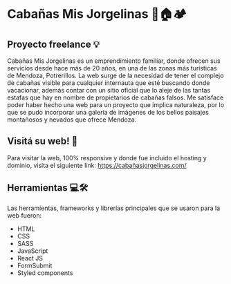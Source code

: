 # Cabañas Mis Jorgelinas 🌄🏠🏕
## Proyecto freelance 💡

Cabañas Mis Jorgelinas es un emprendimiento familiar, donde ofrecen sus servicios desde hace más de 20 años, en una de las zonas más turísticas de Mendoza, Potrerillos. La web surge de la necesidad de tener el complejo de cabañas visible para cualquier internauta que esté buscando donde vacacionar, además contar con un sitio oficial que lo aleje de las tantas estafas que hay en nombre de propietarios de cabañas falsos. Me satisface poder haber hecho una web para un proyecto que implica naturaleza, por lo que se pudo incorporar una galería de imágenes de los bellos paisajes montañosos y nevados que ofrece Mendoza.

## Visitá su web! 🚀

Para visitar la web, 100% responsive y donde fue incluido el hosting y dominio, visita el siguiente link: https://cabañasjorgelinas.com/

## Herramientas 💻🛠

Las herramientas, frameworks y librerías principales que se usaron para la web fueron:

- HTML
- CSS
- SASS
- JavaScript
- React JS
- FormSubmit
- Styled components

